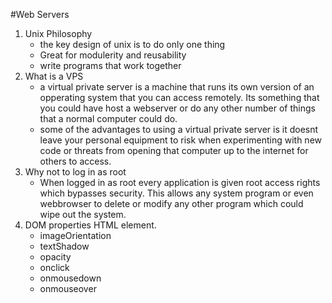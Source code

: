 #Web Servers
1. Unix Philosophy
	* the key design of unix is to do only one thing
	* Great for modulerity and reusability
	* write programs that work together
2. What is a VPS
	* a virtual private server is a machine that runs its own version of an opperating system that you can access remotely. Its something that you could have host a webserver or do any other number of things that a normal computer could do. 
	* some of the advantages to using a virtual private server is it doesnt leave your personal equipment to risk when experimenting with new code or threats from opening that computer up to the internet for others to access. 
3. Why not to log in as root
	* When logged in as root every application is given root access rights which bypasses security. This allows any system program or even webbrowser to delete or modify any other program which could wipe out the system. 
4. DOM properties HTML element.
	* imageOrientation
	* textShadow
	* opacity
	* onclick
	* onmousedown
	* onmouseover

